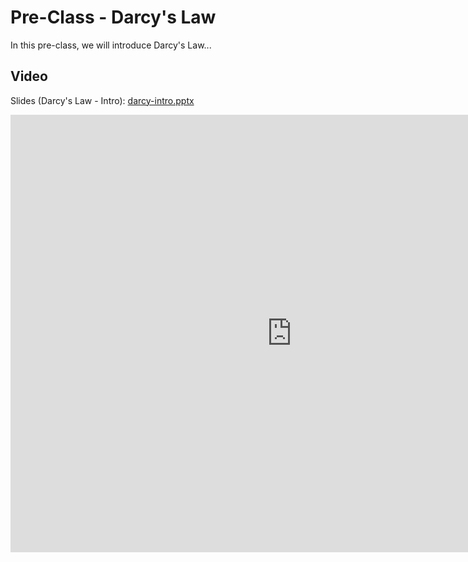 # Pre-Class - Darcy's Law

In this pre-class, we will introduce Darcy's Law...

## Video

Slides (Darcy's Law - Intro): [darcy-intro.pptx](darcy-intro.pptx)

<iframe width="900" height="700" src="https://www.youtube.com/embed/KY8Yl4xRhbE?si=hxYfI7uW_yht4b12" title="YouTube 
video player" frameborder="0" allow="accelerometer; autoplay; clipboard-write; encrypted-media; gyroscope; picture-in-picture; web-share" referrerpolicy="strict-origin-when-cross-origin" allowfullscreen></iframe>